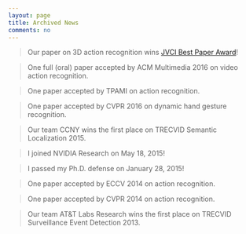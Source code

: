 ```yaml
---
layout: page
title: Archived News
comments: no
---
```


> Our paper on 3D action recognition wins [JVCI Best Paper Award](/publications/papers/jvci-best-paper-award.pdf)!

> One full (oral) paper accepted by ACM Multimedia 2016 on video action recognition.

> One paper accepted by TPAMI on action recognition. 

> One paper accepted by CVPR 2016 on dynamic hand gesture recognition.

> Our team CCNY wins the first place on TRECVID Semantic Localization 2015.

> I joined NVIDIA Research on May 18, 2015!

> I passed my Ph.D. defense on January 28, 2015!

> One paper accepted by ECCV 2014 on action recognition.

> One paper accepted by CVPR 2014 on action recognition.

> Our team AT&T Labs Research wins the first place on TRECVID Surveillance Event Detection 2013. 
